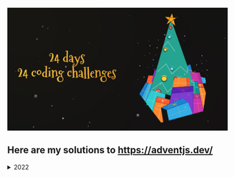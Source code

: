 ![Alt text](./assets/adventJS.png)

## Here are my solutions to https://adventjs.dev/

<details>
<summary>2022</summary>

| #   | Challenge                                                                         | Source                                               |
| --- | --------------------------------------------------------------------------------- | ---------------------------------------------------- |
| 1   | _[Automating Christmas gift wrapping!](./src/2022/Challenge%20#1/readme.md)_      | **[_Solution_](./src/2022/Challenge%20#1/index.js)** |
| 2   | _[Nobody wants to do extra hours at work](./src/2022/Challenge%20#2/readme.md)_   | **[_Solution_](./src/2022/Challenge%20#2/index.js)** |
| 3   | _[How many packs of gifts can Santa carry?](./src/2022/Challenge%20#3/readme.md)_ | **[_Solution_](./src/2022/Challenge%20#3/index.js)** |
| 4   | _[Box inside a box and another...](./src/2022/Challenge%20#4/readme.md)_          | **[_Solution_](./src/2022/Challenge%20#4/index.js)** |
| 5   | _[Optimizing Santa's trips](./src/2022/Challenge%20#5/readme.md)_                 | **[_Solution_](./src/2022/Challenge%20#5/index.js)** |
| 6   | _[](./src/2022/Challenge%20#6/readme.md)_                                         | **[_Solution_](./src/2022/Challenge%20#6/index.js)** |
| 7   | _[Doing gifts inventory](./src/2022/Challenge%20#7/readme.md)_                    | **[_Solution_](./src/2022/Challenge%20#7/index.js)** |

</details>
